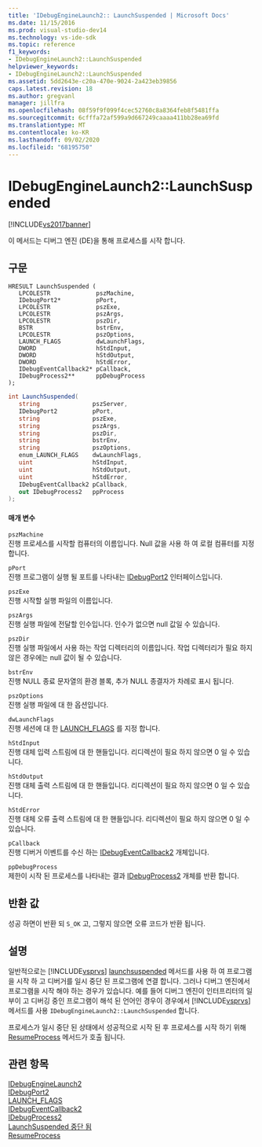 ```yaml
---
title: 'IDebugEngineLaunch2:: LaunchSuspended | Microsoft Docs'
ms.date: 11/15/2016
ms.prod: visual-studio-dev14
ms.technology: vs-ide-sdk
ms.topic: reference
f1_keywords:
- IDebugEngineLaunch2::LaunchSuspended
helpviewer_keywords:
- IDebugEngineLaunch2::LaunchSuspended
ms.assetid: 5dd2643e-c20a-470e-9024-2a423eb39856
caps.latest.revision: 18
ms.author: gregvanl
manager: jillfra
ms.openlocfilehash: 08f59f9f099f4cec52760c8a8364feb8f5481ffa
ms.sourcegitcommit: 6cfffa72af599a9d667249caaaa411bb28ea69fd
ms.translationtype: MT
ms.contentlocale: ko-KR
ms.lasthandoff: 09/02/2020
ms.locfileid: "68195750"
---
```

# <a name="idebugenginelaunch2launchsuspended"></a>IDebugEngineLaunch2::LaunchSuspended
[!INCLUDE[vs2017banner](../../../includes/vs2017banner.md)]

이 메서드는 디버그 엔진 (DE)을 통해 프로세스를 시작 합니다.  
  
## <a name="syntax"></a>구문  
  
```cpp#  
HRESULT LaunchSuspended (   
   LPCOLESTR             pszMachine,  
   IDebugPort2*          pPort,  
   LPCOLESTR             pszExe,  
   LPCOLESTR             pszArgs,  
   LPCOLESTR             pszDir,  
   BSTR                  bstrEnv,  
   LPCOLESTR             pszOptions,  
   LAUNCH_FLAGS          dwLaunchFlags,  
   DWORD                 hStdInput,  
   DWORD                 hStdOutput,  
   DWORD                 hStdError,  
   IDebugEventCallback2* pCallback,  
   IDebugProcess2**      ppDebugProcess  
);  
```  
  
```csharp  
int LaunchSuspended(  
   string               pszServer,   
   IDebugPort2          pPort,   
   string               pszExe,   
   string               pszArgs,   
   string               pszDir,   
   string               bstrEnv,   
   string               pszOptions,   
   enum_LAUNCH_FLAGS    dwLaunchFlags,   
   uint                 hStdInput,   
   uint                 hStdOutput,   
   uint                 hStdError,  
   IDebugEventCallback2 pCallback,   
   out IDebugProcess2   ppProcess  
);  
```  
  
#### <a name="parameters"></a>매개 변수  
 `pszMachine`  
 진행 프로세스를 시작할 컴퓨터의 이름입니다. Null 값을 사용 하 여 로컬 컴퓨터를 지정 합니다.  
  
 `pPort`  
 진행 프로그램이 실행 될 포트를 나타내는 [IDebugPort2](../../../extensibility/debugger/reference/idebugport2.md) 인터페이스입니다.  
  
 `pszExe`  
 진행 시작할 실행 파일의 이름입니다.  
  
 `pszArgs`  
 진행 실행 파일에 전달할 인수입니다. 인수가 없으면 null 값일 수 있습니다.  
  
 `pszDir`  
 진행 실행 파일에서 사용 하는 작업 디렉터리의 이름입니다. 작업 디렉터리가 필요 하지 않은 경우에는 null 값이 될 수 있습니다.  
  
 `bstrEnv`  
 진행 NULL 종료 문자열의 환경 블록, 추가 NULL 종결자가 차례로 표시 됩니다.  
  
 `pszOptions`  
 진행 실행 파일에 대 한 옵션입니다.  
  
 `dwLaunchFlags`  
 진행 세션에 대 한 [LAUNCH_FLAGS](../../../extensibility/debugger/reference/launch-flags.md) 를 지정 합니다.  
  
 `hStdInput`  
 진행 대체 입력 스트림에 대 한 핸들입니다. 리디렉션이 필요 하지 않으면 0 일 수 있습니다.  
  
 `hStdOutput`  
 진행 대체 출력 스트림에 대 한 핸들입니다. 리디렉션이 필요 하지 않으면 0 일 수 있습니다.  
  
 `hStdError`  
 진행 대체 오류 출력 스트림에 대 한 핸들입니다. 리디렉션이 필요 하지 않으면 0 일 수 있습니다.  
  
 `pCallback`  
 진행 디버거 이벤트를 수신 하는 [IDebugEventCallback2](../../../extensibility/debugger/reference/idebugeventcallback2.md) 개체입니다.  
  
 `ppDebugProcess`  
 제한이 시작 된 프로세스를 나타내는 결과 [IDebugProcess2](../../../extensibility/debugger/reference/idebugprocess2.md) 개체를 반환 합니다.  
  
## <a name="return-value"></a>반환 값  
 성공 하면이 반환 되 `S_OK` 고, 그렇지 않으면 오류 코드가 반환 됩니다.  
  
## <a name="remarks"></a>설명  
 일반적으로는 [!INCLUDE[vsprvs](../../../includes/vsprvs-md.md)] [launchsuspended](../../../extensibility/debugger/reference/idebugportex2-launchsuspended.md) 메서드를 사용 하 여 프로그램을 시작 하 고 디버거를 일시 중단 된 프로그램에 연결 합니다. 그러나 디버그 엔진에서 프로그램을 시작 해야 하는 경우가 있습니다. 예를 들어 디버그 엔진이 인터프리터의 일부이 고 디버깅 중인 프로그램이 해석 된 언어인 경우이 경우에서 [!INCLUDE[vsprvs](../../../includes/vsprvs-md.md)] 메서드를 사용 `IDebugEngineLaunch2::LaunchSuspended` 합니다.  
  
 프로세스가 일시 중단 된 상태에서 성공적으로 시작 된 후 프로세스를 시작 하기 위해 [ResumeProcess](../../../extensibility/debugger/reference/idebugenginelaunch2-resumeprocess.md) 메서드가 호출 됩니다.  
  
## <a name="see-also"></a>관련 항목  
 [IDebugEngineLaunch2](../../../extensibility/debugger/reference/idebugenginelaunch2.md)   
 [IDebugPort2](../../../extensibility/debugger/reference/idebugport2.md)   
 [LAUNCH_FLAGS](../../../extensibility/debugger/reference/launch-flags.md)   
 [IDebugEventCallback2](../../../extensibility/debugger/reference/idebugeventcallback2.md)   
 [IDebugProcess2](../../../extensibility/debugger/reference/idebugprocess2.md)   
 [LaunchSuspended 중단 됨](../../../extensibility/debugger/reference/idebugportex2-launchsuspended.md)   
 [ResumeProcess](../../../extensibility/debugger/reference/idebugenginelaunch2-resumeprocess.md)
